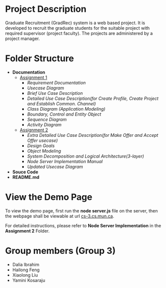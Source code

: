 # Project Description

Graduate Recruitment (GradRec) system is a web based project. It is developed to recruit the graduate students for the suitable project with required supervisor (project faculty). The projects are administered by a project manager.

# Folder Structure

- **Documentation**
  - [Assignment 1](https://github.com/n6600shaw/GradRec/tree/master/Documentation/Assignment_1)
    - *Requirement Documentation*
    - *Usecase Diagram*
    - *Brief Use Case Description*
    - *Detailed Use Case Description(for Create Profile, Create Project and Establish Common. Channel)*
    - *Class Diagram (Application Modeling)*
    - *Boundary, Control and Entity Object*
    - *Sequence Diagram*
    - *Activity Diagram*
  - [Assignment 2](https://github.com/n6600shaw/GradRec/tree/master/Documentation/Assignment_2)
    - *Extra Detailed Use Case Description(for Make Offer and Accept Offer usecase)*
    - *Design Goals*
    - *Object Modeling*
    - *System Decomposition and Logical Architecture(3-layer)*
    - *Node Server Implementation Manual*
    - *Updated Usecase Diagram*
- **Souce Code**
- **README.md**

# View the Demo Page

To view the demo page, first run the **node server.js** file on the server, then the webpage shall be viewable at url [cs-3.cs.mun.ca](cs-3.cs.mun.ca).

For detailed instructions, please refer to **Node Server Implementation** in the **Assignment 2** Folder.

# Group members (Group 3)

- Dalia Ibrahim
- Hailong Feng
- Xiaolong Liu
- Yamini Kosaraju
